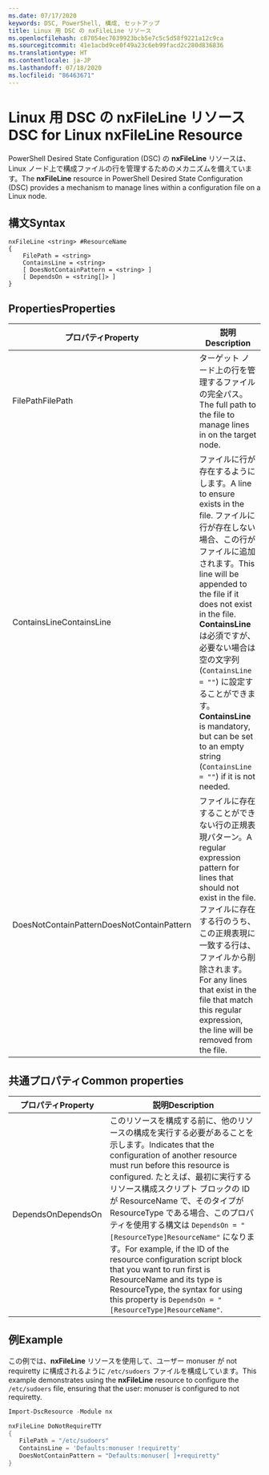 ```yaml
---
ms.date: 07/17/2020
keywords: DSC, PowerShell, 構成, セットアップ
title: Linux 用 DSC の nxFileLine リソース
ms.openlocfilehash: c87054ec7039923bcb5e7c5c5d58f9221a12c9ca
ms.sourcegitcommit: 41e1acbd9ce0f49a23c6eb99facd2c280d836836
ms.translationtype: HT
ms.contentlocale: ja-JP
ms.lasthandoff: 07/18/2020
ms.locfileid: "86463671"
---
```

# <a name="dsc-for-linux-nxfileline-resource"></a><span data-ttu-id="fa218-103">Linux 用 DSC の nxFileLine リソース</span><span class="sxs-lookup"><span data-stu-id="fa218-103">DSC for Linux nxFileLine Resource</span></span>

<span data-ttu-id="fa218-104">PowerShell Desired State Configuration (DSC) の **nxFileLine** リソースは、Linux ノード上で構成ファイルの行を管理するためのメカニズムを備えています。</span><span class="sxs-lookup"><span data-stu-id="fa218-104">The **nxFileLine** resource in PowerShell Desired State Configuration (DSC) provides a mechanism to manage lines within a configuration file on a Linux node.</span></span>

## <a name="syntax"></a><span data-ttu-id="fa218-105">構文</span><span class="sxs-lookup"><span data-stu-id="fa218-105">Syntax</span></span>

```Syntax
nxFileLine <string> #ResourceName
{
    FilePath = <string>
    ContainsLine = <string>
    [ DoesNotContainPattern = <string> ]
    [ DependsOn = <string[]> ]
}
```

## <a name="properties"></a><span data-ttu-id="fa218-106">Properties</span><span class="sxs-lookup"><span data-stu-id="fa218-106">Properties</span></span>

|<span data-ttu-id="fa218-107">プロパティ</span><span class="sxs-lookup"><span data-stu-id="fa218-107">Property</span></span> |<span data-ttu-id="fa218-108">説明</span><span class="sxs-lookup"><span data-stu-id="fa218-108">Description</span></span> |
|---|---|
|<span data-ttu-id="fa218-109">FilePath</span><span class="sxs-lookup"><span data-stu-id="fa218-109">FilePath</span></span> |<span data-ttu-id="fa218-110">ターゲット ノード上の行を管理するファイルの完全パス。</span><span class="sxs-lookup"><span data-stu-id="fa218-110">The full path to the file to manage lines in on the target node.</span></span> |
|<span data-ttu-id="fa218-111">ContainsLine</span><span class="sxs-lookup"><span data-stu-id="fa218-111">ContainsLine</span></span> |<span data-ttu-id="fa218-112">ファイルに行が存在するようにします。</span><span class="sxs-lookup"><span data-stu-id="fa218-112">A line to ensure exists in the file.</span></span> <span data-ttu-id="fa218-113">ファイルに行が存在しない場合、この行がファイルに追加されます。</span><span class="sxs-lookup"><span data-stu-id="fa218-113">This line will be appended to the file if it does not exist in the file.</span></span> <span data-ttu-id="fa218-114">**ContainsLine** は必須ですが、必要ない場合は空の文字列 (`ContainsLine = ""`) に設定することができます。</span><span class="sxs-lookup"><span data-stu-id="fa218-114">**ContainsLine** is mandatory, but can be set to an empty string (`ContainsLine = ""`) if it is not needed.</span></span> |
|<span data-ttu-id="fa218-115">DoesNotContainPattern</span><span class="sxs-lookup"><span data-stu-id="fa218-115">DoesNotContainPattern</span></span> |<span data-ttu-id="fa218-116">ファイルに存在することができない行の正規表現パターン。</span><span class="sxs-lookup"><span data-stu-id="fa218-116">A regular expression pattern for lines that should not exist in the file.</span></span> <span data-ttu-id="fa218-117">ファイルに存在する行のうち、この正規表現に一致する行は、ファイルから削除されます。</span><span class="sxs-lookup"><span data-stu-id="fa218-117">For any lines that exist in the file that match this regular expression, the line will be removed from the file.</span></span> |

## <a name="common-properties"></a><span data-ttu-id="fa218-118">共通プロパティ</span><span class="sxs-lookup"><span data-stu-id="fa218-118">Common properties</span></span>

|<span data-ttu-id="fa218-119">プロパティ</span><span class="sxs-lookup"><span data-stu-id="fa218-119">Property</span></span> |<span data-ttu-id="fa218-120">説明</span><span class="sxs-lookup"><span data-stu-id="fa218-120">Description</span></span> |
|---|---|
|<span data-ttu-id="fa218-121">DependsOn</span><span class="sxs-lookup"><span data-stu-id="fa218-121">DependsOn</span></span> |<span data-ttu-id="fa218-122">このリソースを構成する前に、他のリソースの構成を実行する必要があることを示します。</span><span class="sxs-lookup"><span data-stu-id="fa218-122">Indicates that the configuration of another resource must run before this resource is configured.</span></span> <span data-ttu-id="fa218-123">たとえば、最初に実行するリソース構成スクリプト ブロックの ID が ResourceName で、そのタイプが ResourceType である場合、このプロパティを使用する構文は `DependsOn = "[ResourceType]ResourceName"` になります。</span><span class="sxs-lookup"><span data-stu-id="fa218-123">For example, if the ID of the resource configuration script block that you want to run first is ResourceName and its type is ResourceType, the syntax for using this property is `DependsOn = "[ResourceType]ResourceName"`.</span></span> |

## <a name="example"></a><span data-ttu-id="fa218-124">例</span><span class="sxs-lookup"><span data-stu-id="fa218-124">Example</span></span>

<span data-ttu-id="fa218-125">この例では、**nxFileLine** リソースを使用して、ユーザー monuser が not requiretty に構成されるように `/etc/sudoers` ファイルを構成しています。</span><span class="sxs-lookup"><span data-stu-id="fa218-125">This example demonstrates using the **nxFileLine** resource to configure the `/etc/sudoers` file, ensuring that the user: monuser is configured to not requiretty.</span></span>

```powershell
Import-DscResource -Module nx

nxFileLine DoNotRequireTTY
{
   FilePath = "/etc/sudoers"
   ContainsLine = 'Defaults:monuser !requiretty'
   DoesNotContainPattern = "Defaults:monuser[ ]+requiretty"
}
```
